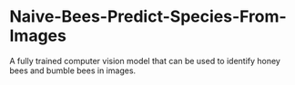 # Naive-Bees-Predict-Species-From-Images
A fully trained computer vision model that can be used to identify honey bees and bumble bees in images. 
